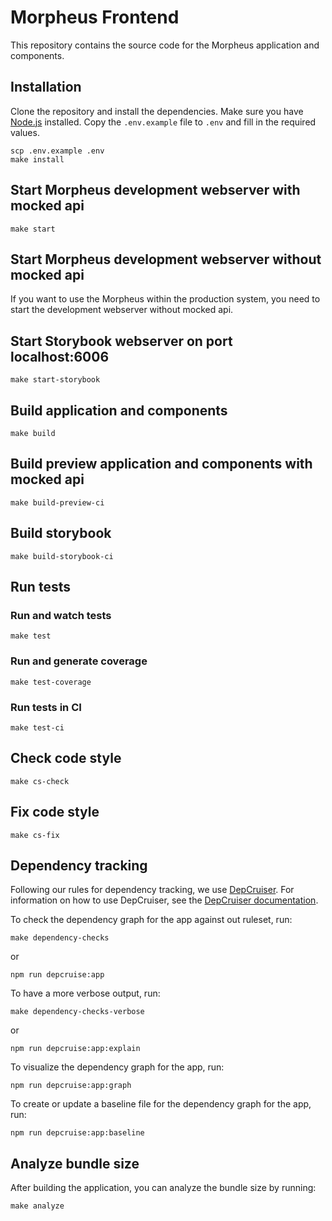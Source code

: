 # Morpheus Frontend

This repository contains the source code for the Morpheus application and components.

## Installation

Clone the repository and install the dependencies.
Make sure you have [Node.js](https://nodejs.org/en/) installed.
Copy the `.env.example` file to `.env` and fill in the required values.

```shell
scp .env.example .env
make install
```

## Start Morpheus development webserver with mocked api

```shell
make start
```

## Start Morpheus development webserver without mocked api

If you want to use the Morpheus within the production system, you need to start the development webserver without mocked api.


## Start Storybook webserver on port localhost:6006

```shell
make start-storybook
```

## Build application and components

```shell
make build
```

## Build preview application and components with mocked api

```shell
make build-preview-ci
```

## Build storybook

```shell
make build-storybook-ci
```

## Run tests

### Run and watch tests

```shell
make test
```

### Run and generate coverage

```shell
make test-coverage
```

### Run tests in CI

```shell
make test-ci
```

## Check code style

```shell
make cs-check
```

## Fix code style

```shell
make cs-fix
```

## Dependency tracking

Following our rules for dependency tracking, we use [DepCruiser](https://github.com/sverweij/dependency-cruiser).
For information on how to use DepCruiser, see the [DepCruiser documentation](https://github.com/sverweij/dependency-cruiser).

To check the dependency graph for the app against out ruleset, run:

```shell
make dependency-checks
```

or

```shell
npm run depcruise:app
```

To have a more verbose output, run:

```shell
make dependency-checks-verbose
```

or

```shell
npm run depcruise:app:explain
```

To visualize the dependency graph for the app, run:

```shell
npm run depcruise:app:graph
```

To create or update a baseline file for the dependency graph for the app, run:

```shell
npm run depcruise:app:baseline
```

## Analyze bundle size

After building the application, you can analyze the bundle size by running:

```shell
make analyze
```
